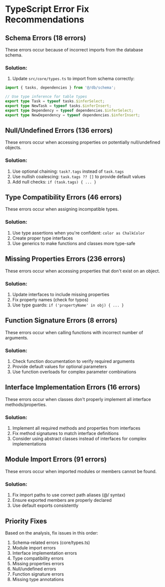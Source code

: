 # TypeScript Error Fix Recommendations

## Schema Errors (18 errors)

These errors occur because of incorrect imports from the database schema.

### Solution:

1. Update `src/core/types.ts` to import from schema correctly:

```typescript
import { tasks, dependencies } from '@/db/schema';

// Use type inference for table types
export type Task = typeof tasks.$inferSelect;
export type NewTask = typeof tasks.$inferInsert;
export type Dependency = typeof dependencies.$inferSelect;
export type NewDependency = typeof dependencies.$inferInsert;
```

## Null/Undefined Errors (136 errors)

These errors occur when accessing properties on potentially null/undefined objects.

### Solution:

1. Use optional chaining: `task?.tags` instead of `task.tags`
2. Use nullish coalescing: `task.tags ?? []` to provide default values
3. Add null checks: `if (task.tags) { ... }`

## Type Compatibility Errors (46 errors)

These errors occur when assigning incompatible types.

### Solution:

1. Use type assertions when you're confident: `color as ChalkColor`
2. Create proper type interfaces
3. Use generics to make functions and classes more type-safe

## Missing Properties Errors (236 errors)

These errors occur when accessing properties that don't exist on an object.

### Solution:

1. Update interfaces to include missing properties
2. Fix property names (check for typos)
3. Use type guards: `if ('propertyName' in obj) { ... }`

## Function Signature Errors (8 errors)

These errors occur when calling functions with incorrect number of arguments.

### Solution:

1. Check function documentation to verify required arguments
2. Provide default values for optional parameters
3. Use function overloads for complex parameter combinations

## Interface Implementation Errors (16 errors)

These errors occur when classes don't properly implement all interface methods/properties.

### Solution:

1. Implement all required methods and properties from interfaces
2. Fix method signatures to match interface definitions
3. Consider using abstract classes instead of interfaces for complex implementations

## Module Import Errors (91 errors)

These errors occur when imported modules or members cannot be found.

### Solution:

1. Fix import paths to use correct path aliases (@/ syntax)
2. Ensure exported members are properly declared
3. Use default exports consistently

## Priority Fixes

Based on the analysis, fix issues in this order:

1. Schema-related errors (core/types.ts)
2. Module import errors
3. Interface implementation errors
4. Type compatibility errors
5. Missing properties errors
6. Null/undefined errors
7. Function signature errors
8. Missing type annotations

